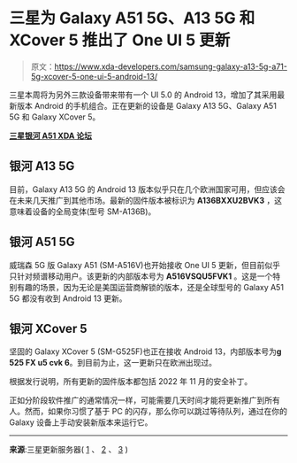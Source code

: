 # 三星为 Galaxy A51 5G、A13 5G 和 XCover 5 推出了 One UI 5 更新

> 原文：<https://www.xda-developers.com/samsung-galaxy-a13-5g-a71-5g-xcover-5-one-ui-5-android-13/>

三星本周将为另外三款设备带来带有一个 UI 5.0 的 Android 13，增加了其采用最新版本 Android 的手机组合。正在更新的设备是 Galaxy A13 5G、Galaxy A51 5G 和 Galaxy XCover 5。

**[三星银河 A51 XDA 论坛](https://forum.xda-developers.com/c/samsung-galaxy-a51-5g.10927/)**

## 银河 A13 5G

目前，Galaxy A13 5G 的 Android 13 版本似乎只在几个欧洲国家可用，但应该会在未来几天推广到其他市场。最新的固件版本被标识为 **A136BXXU2BVK3** ，这意味着设备的全局变体(型号 SM-A136B)。

## 银河 A51 5G

威瑞森 5G 版 Galaxy A51 (SM-A516V)也开始接收 One UI 5 更新，但目前似乎只针对频谱移动用户。该更新的内部版本号为 **A516VSQU5FVK1** 。这是一个特别有趣的场景，因为无论是美国运营商解锁的版本，还是全球型号的 Galaxy A51 5G 都没有收到 Android 13 更新。

## 银河 XCover 5

坚固的 Galaxy XCover 5 (SM-G525F)也正在接收 Android 13，内部版本号为**g 525 FX u5 cvk 6**。到目前为止，这一更新只在欧洲出现过。

根据发行说明，所有更新的固件版本都包括 2022 年 11 月的安全补丁。

正如分阶段软件推广的通常情况一样，可能需要几天时间才能将更新推广到所有人。然而，如果你习惯了基于 PC 的闪存，那么你可以跳过等待队列，通过在你的 Galaxy 设备上手动安装新版本来运行它。

* * *

**来源**:三星更新服务器( [1](https://doc.samsungmobile.com/SM-A136B/SWC/doc.html) 、 [2](https://doc.samsungmobile.com/SM-A516V/CHA/doc.html) 、 [3](https://doc.samsungmobile.com/SM-G525F/DBT/doc.html) )